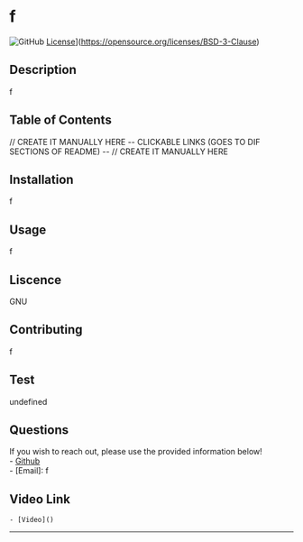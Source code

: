 # f
![GitHub](https://img.shields.io/github/license/jimbolikesgithub/README-Generator-09?color=%2330&label=Licence&style=flat-square)
[License](https://img.shields.io/badge/License-GNU-green.svg)](https://opensource.org/licenses/BSD-3-Clause)

## Description
f

## Table of Contents
// CREATE IT MANUALLY HERE
    -- CLICKABLE LINKS (GOES TO DIF SECTIONS OF README) --
// CREATE IT MANUALLY HERE
## Installation
f

## Usage
f

## Liscence
GNU

## Contributing
f

## Test
undefined

## Questions
If you wish to reach out, please use the provided information below! <br/>
    - [Github](https://github.com/f) <br/>
    - [Email]: f

## Video Link 
    - [Video]()

---
